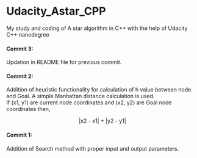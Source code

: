 # Udacity_Astar_CPP


My study and coding of A star algorithm in C++ with the help of Udacity C++ nanodegree

#### Commit 3:    
Updation in README file for previous commit.


#### Commit 2:    
Addition of heuristic functionality for calculation of h value between node and Goal. A simple  Manhattan distance calculation is used.  
If (x1, y1) are current node coordinates and (x2, y2) are Goal node coordinates then,  
	<p align="center">|x2 - x1| + |y2 - y1|</p>


#### Commit 1:  
Addition of Search method with proper input and output parameters.
